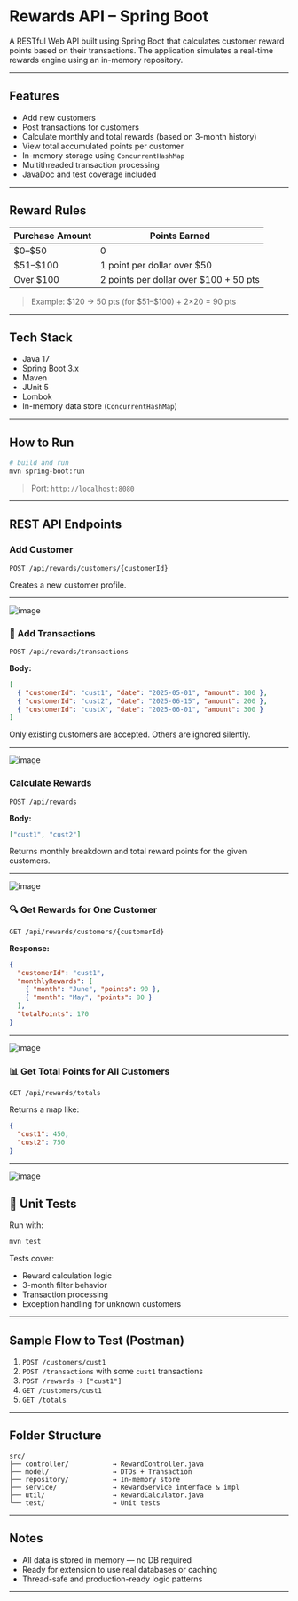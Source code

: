 #  Rewards API – Spring Boot

A RESTful Web API built using Spring Boot that calculates customer reward points based on their transactions. The application simulates a real-time rewards engine using an in-memory repository.

---

## Features

- Add new customers
- Post transactions for customers
- Calculate monthly and total rewards (based on 3-month history)
- View total accumulated points per customer
- In-memory storage using `ConcurrentHashMap`
- Multithreaded transaction processing
- JavaDoc and test coverage included

---

##  Reward Rules

| Purchase Amount      | Points Earned                          |
|----------------------|----------------------------------------|
| \$0–\$50             | 0                                      |
| \$51–\$100           | 1 point per dollar over \$50           |
| Over \$100           | 2 points per dollar over \$100 + 50 pts |

>  Example: \$120 → 50 pts (for \$51–\$100) + 2×20 = 90 pts

---

##  Tech Stack

- Java 17
- Spring Boot 3.x
- Maven
- JUnit 5
- Lombok
- In-memory data store (`ConcurrentHashMap`)

---

##  How to Run

```bash
# build and run
mvn spring-boot:run
```

> Port: `http://localhost:8080`

---

##  REST API Endpoints

###  Add Customer

```
POST /api/rewards/customers/{customerId}
```

Creates a new customer profile.

---
![image](https://github.com/user-attachments/assets/edaefba2-f11e-423d-8355-ddf71645c4d6)


### 🧾 Add Transactions

```
POST /api/rewards/transactions
```

**Body:**
```json
[
  { "customerId": "cust1", "date": "2025-05-01", "amount": 100 },
  { "customerId": "cust2", "date": "2025-06-15", "amount": 200 },
  { "customerId": "custX", "date": "2025-06-01", "amount": 300 }
]
```

Only existing customers are accepted. Others are ignored silently.

---

![image](https://github.com/user-attachments/assets/0aef8729-261d-4d80-bf8f-31bfffc01295)


### Calculate Rewards

```
POST /api/rewards
```

**Body:**
```json
["cust1", "cust2"]
```

Returns monthly breakdown and total reward points for the given customers.

---

![image](https://github.com/user-attachments/assets/79505491-7f89-4e16-818c-371a94bd3878)


### 🔍 Get Rewards for One Customer

```
GET /api/rewards/customers/{customerId}
```

**Response:**
```json
{
  "customerId": "cust1",
  "monthlyRewards": [
    { "month": "June", "points": 90 },
    { "month": "May", "points": 80 }
  ],
  "totalPoints": 170
}
```

---
![image](https://github.com/user-attachments/assets/591fc643-ec22-4a9b-8eff-9138466e61cd)

### 📊 Get Total Points for All Customers

```
GET /api/rewards/totals
```

Returns a map like:

```json
{
  "cust1": 450,
  "cust2": 750
}
```

---
![image](https://github.com/user-attachments/assets/86daaa5c-4f5f-46b8-bbe1-fcdeadf98663)


## 🧪 Unit Tests

Run with:

```bash
mvn test
```

Tests cover:
- Reward calculation logic
- 3-month filter behavior
- Transaction processing
- Exception handling for unknown customers

---

##  Sample Flow to Test (Postman)

1.  `POST /customers/cust1`
2.  `POST /transactions` with some `cust1` transactions
3.  `POST /rewards` → `["cust1"]`
4.  `GET /customers/cust1`
5.  `GET /totals`

---

## Folder Structure

```
src/
├── controller/           → RewardController.java
├── model/                → DTOs + Transaction
├── repository/           → In-memory store
├── service/              → RewardService interface & impl
├── util/                 → RewardCalculator.java
└── test/                 → Unit tests
```

---

##  Notes

- All data is stored in memory — no DB required
- Ready for extension to use real databases or caching
- Thread-safe and production-ready logic patterns

---


